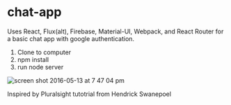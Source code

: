 # chat-app
Uses React, Flux(alt), Firebase, Material-UI, Webpack, and React Router for a basic chat app with google authentication.

1. Clone to computer
2. npm install 
3. run node server 

![screen shot 2016-05-13 at 7 47 04 pm](https://cloud.githubusercontent.com/assets/6344422/15265525/a3a8b67c-1943-11e6-8f81-fed4700a85ca.png)

Inspired by Pluralsight tutotrial from Hendrick Swanepoel
